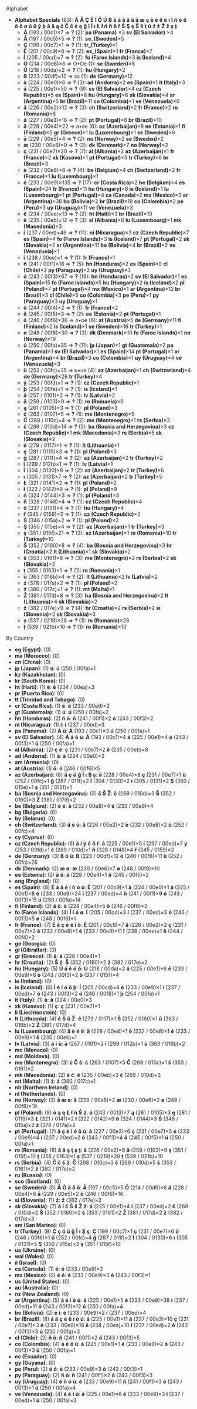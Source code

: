 Alphabet

- **Alphabet Specials** (63):  **Á**  **Å**  **Ç**  **É**  **Í**  **Ö**  **Ú**  **ß**  **à**  **á**  **â**  **ã**  **ä**  **å**  **æ**  **ç**  **è**  **é**  **ê**  **ë**  **í**  **î**  **ñ**  **ó**  **ô**  **õ**  **ö**  **ø**  **ú**  **ü**  **ý**  **þ**  **ā**  **ă**  **ą**  **ć**  **Č**  **č**  **ė**  **ę**  **ğ**  **ī**  **İ**  **ı**  **Ł**  **ł**  **ń**  **ň**  **ő**  **ř**  **Ś**  **Ş**  **ş**  **Š**  **š**  **ţ**  **ū**  **ź**  **ż**  **Ž**  **ž**  **ș**  **ț** 
  - **Á** (193 / 00c1)×7 => **?** (2):  **pa (Panama)** ×3 **sv (El Salvador)** ×4
  - **Å** (197 / 00c5)×5 => **?** (1):  **se_(Sweden)**×5
  - **Ç** (199 / 00c7)×1 => **?** (1):  **tr_(Turkey)**×1
  - **É** (201 / 00c9)×8 => **?** (2):  **es_(Spain)**×1 **fr (France)**×7
  - **Í** (205 / 00cd)×7 => **?** (2):  **fo (Faroe Islands)**×3 **is (Iceland)**×4
  - **Ö** (214 / 00d6)×6 => O•Oe (1):  **se (Sweden)**×6
  - **Ú** (218 / 00da)×2 => **?** (1):  **hu (Hungary)**×2
  - **ß** (223 / 00df)×12 => ss (1):  **de (Germany)**×12
  - **à** (224 / 00e0)×6 => **?** (3):  **ad (Andorra)**×2 **es (Spain)**×1 **it (Italy)**×3
  - **á** (225 / 00e1)×50 => **?** (9):  **sv (El Salvador)**×4 **cz (Czech Republic)**×5 **es (Spain)**×8 **hu (Hungary)**×6 **sk (Slovakia)**×4 **ar (Argentina)**×5 **br (Brazil)**×11 **co (Colombia)**×1 **ve (Venezuela)**×6
  - **â** (226 / 00e2)×12 => **?** (3):  **ch (Switzerland)**×2 **fr (France)**×2 **ro (Romania)**×8
  - **ã** (227 / 00e3)×16 => **?** (2):  **pt (Portugal)**×6 **br (Brazil)**×10
  - **ä** (228 / 00e4)×22 => a•ae (6):  **az (Azerbaijan)**×8 **ee (Estonia)**×1 **fi (Finland)**×5 **gr (Greece)**×1 **lu (Luxembourg)**×1 **se (Sweden)**×6
  - **å** (229 / 00e5)×4 => **?** (2):  **no (Norway)**×2 **se (Sweden)**×2
  - **æ** (230 / 00e6)×9 => **?** (2):  **dk (Denmark)**×7 **no (Norway)**×2
  - **ç** (231 / 00e7)×20 => **?** (7):  **al (Albania)**×2 **az (Azerbaijan)**×1 **fr (France)**×2 **xk (Kosovo)**×1 **pt (Portugal)**×5 **tr (Turkey)**×6 **br (Brazil)**×3
  - **è** (232 / 00e8)×8 => **?** (4):  **be (Belgium)**×4 **ch (Switzerland)**×2 **fr (France)**×1 **lu (Luxembourg)**×1
  - **é** (233 / 00e9)×135 => **?** (17):  **cr (Costa Rica)**×2 **be (Belgium)**×4 **es (Spain)**×24 **fr (France)**×11 **hu (Hungary)**×6 **is (Iceland)**×1 **lu (Luxembourg)**×1 **pt (Portugal)**×4 **ca (Canada)**×2 **mx (Mexico)**×3 **ar (Argentina)**×38 **bo (Bolivia)**×2 **br (Brazil)**×18 **co (Colombia)**×2 **pe (Peru)**×3 **uy (Uruguay)**×11 **ve (Venezuela)**×3
  - **ê** (234 / 00ea)×13 => **?** (2):  **ht (Haiti)**×3 **br (Brazil)**×10
  - **ë** (235 / 00eb)×12 => **?** (3):  **al (Albania)**×8 **lu (Luxembourg)**×1 **mk (Macedonia)**×3
  - **í** (237 / 00ed)×46 => **?** (11):  **ni (Nicaragua)**×3 **cz (Czech Republic)**×7 **es (Spain)**×4 **fo (Faroe Islands)**×3 **is (Iceland)**×7 **pt (Portugal)**×2 **sk (Slovakia)**×2 **ar (Argentina)**×11 **bo (Bolivia)**×4 **br (Brazil)**×2 **ve (Venezuela)**×1
  - **î** (238 / 00ee)×1 => **?** (1):  **fr (France)**×1
  - **ñ** (241 / 00f1)×18 => **?** (5):  **hn (Honduras)**×2 **es (Spain)**×9 **cl (Chile)**×2 **py (Paraguay)**×2 **uy (Uruguay)**×3
  - **ó** (243 / 00f3)×67 => **?** (16):  **hn (Honduras)**×2 **sv (El Salvador)**×1 **es (Spain)**×15 **fo (Faroe Islands)**×5 **hu (Hungary)**×2 **is (Iceland)**×2 **pl (Poland)**×7 **pt (Portugal)**×4 **mx (Mexico)**×1 **ar (Argentina)**×12 **br (Brazil)**×3 **cl (Chile)**×5 **co (Colombia)**×3 **pe (Peru)**×1 **py (Paraguay)**×3 **uy (Uruguay)**×1
  - **ô** (244 / 00f4)×2 => **?** (1):  **fr (France)**×2
  - **õ** (245 / 00f5)×3 => **?** (2):  **ee (Estonia)**×2 **pt (Portugal)**×1
  - **ö** (246 / 00f6)×36 => o•oe (6):  **at (Austria)**×5 **de (Germany)**×11 **fi (Finland)**×2 **is (Iceland)**×1 **se (Sweden)**×16 **tr (Turkey)**×1
  - **ø** (248 / 00f8)×30 => **?** (3):  **dk (Denmark)**×10 **fo (Faroe Islands)**×1 **no (Norway)**×19
  - **ú** (250 / 00fa)×35 => **?** (11):  **jp (Japan)**×1 **gt (Guatemala)**×2 **pa (Panama)**×1 **sv (El Salvador)**×1 **es (Spain)**×14 **pt (Portugal)**×1 **ar (Argentina)**×4 **br (Brazil)**×3 **co (Colombia)**×1 **uy (Uruguay)**×4 **ve (Venezuela)**×3
  - **ü** (252 / 00fc)×35 => u•ue (4):  **az (Azerbaijan)**×1 **ch (Switzerland)**×4 **de (Germany)**×26 **tr (Turkey)**×4
  - **ý** (253 / 00fd)×1 => **?** (1):  **cz (Czech Republic)**×1
  - **þ** (254 / 00fe)×1 => **?** (1):  **is (Iceland)**×1
  - **ā** (257 / 0101)×2 => **?** (1):  **lv (Latvia)**×2
  - **ă** (259 / 0103)×9 => **?** (1):  **ro (Romania)**×9
  - **ą** (261 / 0105)×3 => **?** (1):  **pl (Poland)**×3
  - **ć** (263 / 0107)×5 => **?** (1):  **me (Montenegro)**×5
  - **Č** (268 / 010c)×4 => **?** (2):  **me (Montenegro)**×1 **rs (Serbia)**×3
  - **č** (269 / 010d)×14 => **?** (5):  **ba (Bosnia and Herzegovina)**×3 **cz (Czech Republic)**×1 **mk (Macedonia)**×3 **rs (Serbia)**×5 **sk (Slovakia)**×2
  - **ė** (279 / 0117)×1 => **?** (1):  **lt (Lithuania)**×1
  - **ę** (281 / 0119)×3 => **?** (1):  **pl (Poland)**×3
  - **ğ** (287 / 011f)×4 => **?** (2):  **az (Azerbaijan)**×2 **tr (Turkey)**×2
  - **ī** (299 / 012b)×1 => **?** (1):  **lv (Latvia)**×1
  - **İ** (304 / 0130)×8 => **?** (2):  **az (Azerbaijan)**×2 **tr (Turkey)**×6
  - **ı** (305 / 0131)×7 => **?** (2):  **az (Azerbaijan)**×2 **tr (Turkey)**×5
  - **Ł** (321 / 0141)×2 => **?** (1):  **pl (Poland)**×2
  - **ł** (322 / 0142)×9 => **?** (1):  **pl (Poland)**×9
  - **ń** (324 / 0144)×3 => **?** (1):  **pl (Poland)**×3
  - **ň** (328 / 0148)×4 => **?** (1):  **cz (Czech Republic)**×4
  - **ő** (337 / 0151)×4 => **?** (1):  **hu (Hungary)**×4
  - **ř** (345 / 0159)×2 => **?** (1):  **cz (Czech Republic)**×2
  - **Ś** (346 / 015a)×2 => **?** (1):  **pl (Poland)**×2
  - **Ş** (350 / 015e)×4 => **?** (2):  **az (Azerbaijan)**×1 **tr (Turkey)**×3
  - **ş** (351 / 015f)×21 => **?** (3):  **az (Azerbaijan)**×1 **ro (Romania)**×10 **tr (Turkey)**×10
  - **Š** (352 / 0160)×8 => **?** (4):  **ba (Bosnia and Herzegovina)**×3 **hr (Croatia)**×2 **lt (Lithuania)**×1 **sk (Slovakia)**×2
  - **š** (353 / 0161)×6 => **?** (3):  **me (Montenegro)**×2 **rs (Serbia)**×2 **sk (Slovakia)**×2
  - **ţ** (355 / 0163)×1 => **?** (1):  **ro (Romania)**×1
  - **ū** (363 / 016b)×4 => **?** (2):  **lt (Lithuania)**×2 **lv (Latvia)**×2
  - **ź** (378 / 017a)×2 => **?** (1):  **pl (Poland)**×2
  - **ż** (380 / 017c)×1 => **?** (1):  **mt (Malta)**×1
  - **Ž** (381 / 017d)×8 => **?** (3):  **ba (Bosnia and Herzegovina)**×2 **lt (Lithuania)**×4 **sk (Slovakia)**×2
  - **ž** (382 / 017e)×9 => **?** (4):  **hr (Croatia)**×2 **rs (Serbia)**×2 **si (Slovenia)**×2 **sk (Slovakia)**×3
  - **ș** (537 / 0219)×28 => **?** (1):  **ro (Romania)**×28
  - **ț** (539 / 021b)×10 => **?** (1):  **ro (Romania)**×10


By Country


- **eg (Egypt)**:  (0)
- **ma (Morocco)**:  (0)
- **cn (China)**:  (0)
- **jp (Japan)**:  (1) **ú**:  **ú** (250 / 00fa)×1 
- **kz (Kazakhstan)**:  (0)
- **kr (South Korea)**:  (0)
- **ht (Haiti)**:  (1) **ê**:  **ê** (234 / 00ea)×3 
- **pr (Puerto Rico)**:  (0)
- **tt (Trinidad and Tobago)**:  (0)
- **cr (Costa Rica)**:  (1) **é**:  **é** (233 / 00e9)×2 
- **gt (Guatemala)**:  (1) **ú**:  **ú** (250 / 00fa)×2 
- **hn (Honduras)**:  (2) **ñ** **ó**:  **ñ** (241 / 00f1)×2  **ó** (243 / 00f3)×2 
- **ni (Nicaragua)**:  (1) **í**:  **í** (237 / 00ed)×3 
- **pa (Panama)**:  (2) **Á** **ú**:  **Á** (193 / 00c1)×3  **ú** (250 / 00fa)×1 
- **sv (El Salvador)**:  (4) **Á** **á** **ó** **ú**:  **Á** (193 / 00c1)×4  **á** (225 / 00e1)×4  **ó** (243 / 00f3)×1  **ú** (250 / 00fa)×1 
- **al (Albania)**:  (2) **ç** **ë**:  **ç** (231 / 00e7)×2  **ë** (235 / 00eb)×8 
- **ad (Andorra)**:  (1) **à**:  **à** (224 / 00e0)×2 
- **am (Armenia)**:  (0)
- **at (Austria)**:  (1) **ö**:  **ö** (246 / 00f6)×5 
- **az (Azerbaijan)**:  (8) **ä** **ç** **ü** **ğ** **İ** **ı** **Ş** **ş**:  **ä** (228 / 00e4)×8  **ç** (231 / 00e7)×1  **ü** (252 / 00fc)×1  **ğ** (287 / 011f)×2  **İ** (304 / 0130)×2  **ı** (305 / 0131)×2  **Ş** (350 / 015e)×1  **ş** (351 / 015f)×1 
- **ba (Bosnia and Herzegovina)**:  (3) **č** **Š** **Ž**:  **č** (269 / 010d)×3  **Š** (352 / 0160)×3  **Ž** (381 / 017d)×2 
- **be (Belgium)**:  (2) **è** **é**:  **è** (232 / 00e8)×4  **é** (233 / 00e9)×4 
- **bg (Bulgaria)**:  (0)
- **by (Belarus)**:  (0)
- **ch (Switzerland)**:  (3) **â** **è** **ü**:  **â** (226 / 00e2)×2  **è** (232 / 00e8)×2  **ü** (252 / 00fc)×4 
- **cy (Cyprus)**:  (0)
- **cz (Czech Republic)**:  (6) **á** **í** **ý** **č** **ň** **ř**:  **á** (225 / 00e1)×5  **í** (237 / 00ed)×7  **ý** (253 / 00fd)×1  **č** (269 / 010d)×1  **ň** (328 / 0148)×4  **ř** (345 / 0159)×2 
- **de (Germany)**:  (3) **ß** **ö** **ü**:  **ß** (223 / 00df)×12  **ö** (246 / 00f6)×11  **ü** (252 / 00fc)×26 
- **dk (Denmark)**:  (2) **æ** **ø**:  **æ** (230 / 00e6)×7  **ø** (248 / 00f8)×10 
- **ee (Estonia)**:  (2) **ä** **õ**:  **ä** (228 / 00e4)×1  **õ** (245 / 00f5)×2 
- **eng (England)**:  (0)
- **es (Spain)**:  (8) **É** **à** **á** **é** **í** **ñ** **ó** **ú**:  **É** (201 / 00c9)×1  **à** (224 / 00e0)×1  **á** (225 / 00e1)×8  **é** (233 / 00e9)×24  **í** (237 / 00ed)×4  **ñ** (241 / 00f1)×9  **ó** (243 / 00f3)×15  **ú** (250 / 00fa)×14 
- **fi (Finland)**:  (2) **ä** **ö**:  **ä** (228 / 00e4)×5  **ö** (246 / 00f6)×2 
- **fo (Faroe Islands)**:  (4) **Í** **í** **ó** **ø**:  **Í** (205 / 00cd)×3  **í** (237 / 00ed)×3  **ó** (243 / 00f3)×5  **ø** (248 / 00f8)×1 
- **fr (France)**:  (7) **É** **â** **ç** **è** **é** **î** **ô**:  **É** (201 / 00c9)×7  **â** (226 / 00e2)×2  **ç** (231 / 00e7)×2  **è** (232 / 00e8)×1  **é** (233 / 00e9)×11  **î** (238 / 00ee)×1  **ô** (244 / 00f4)×2 
- **ge (Georgia)**:  (0)
- **gi (Gibraltar)**:  (0)
- **gr (Greece)**:  (1) **ä**:  **ä** (228 / 00e4)×1 
- **hr (Croatia)**:  (2) **Š** **ž**:  **Š** (352 / 0160)×2  **ž** (382 / 017e)×2 
- **hu (Hungary)**:  (5) **Ú** **á** **é** **ó** **ő**:  **Ú** (218 / 00da)×2  **á** (225 / 00e1)×6  **é** (233 / 00e9)×6  **ó** (243 / 00f3)×2  **ő** (337 / 0151)×4 
- **ie (Ireland)**:  (0)
- **is (Iceland)**:  (6) **Í** **é** **í** **ó** **ö** **þ**:  **Í** (205 / 00cd)×4  **é** (233 / 00e9)×1  **í** (237 / 00ed)×7  **ó** (243 / 00f3)×2  **ö** (246 / 00f6)×1  **þ** (254 / 00fe)×1 
- **it (Italy)**:  (1) **à**:  **à** (224 / 00e0)×3 
- **xk (Kosovo)**:  (1) **ç**:  **ç** (231 / 00e7)×1 
- **li (Liechtenstein)**:  (0)
- **lt (Lithuania)**:  (4) **ė** **Š** **ū** **Ž**:  **ė** (279 / 0117)×1  **Š** (352 / 0160)×1  **ū** (363 / 016b)×2  **Ž** (381 / 017d)×4 
- **lu (Luxembourg)**:  (4) **ä** **è** **é** **ë**:  **ä** (228 / 00e4)×1  **è** (232 / 00e8)×1  **é** (233 / 00e9)×1  **ë** (235 / 00eb)×1 
- **lv (Latvia)**:  (3) **ā** **ī** **ū**:  **ā** (257 / 0101)×2  **ī** (299 / 012b)×1  **ū** (363 / 016b)×2 
- **mc (Monaco)**:  (0)
- **md (Moldova)**:  (0)
- **me (Montenegro)**:  (3) **ć** **Č** **š**:  **ć** (263 / 0107)×5  **Č** (268 / 010c)×1  **š** (353 / 0161)×2 
- **mk (Macedonia)**:  (2) **ë** **č**:  **ë** (235 / 00eb)×3  **č** (269 / 010d)×3 
- **mt (Malta)**:  (1) **ż**:  **ż** (380 / 017c)×1 
- **nir (Northern Ireland)**:  (0)
- **nl (Netherlands)**:  (0)
- **no (Norway)**:  (3) **å** **æ** **ø**:  **å** (229 / 00e5)×2  **æ** (230 / 00e6)×2  **ø** (248 / 00f8)×19 
- **pl (Poland)**:  (8) **ó** **ą** **ę** **Ł** **ł** **ń** **Ś** **ź**:  **ó** (243 / 00f3)×7  **ą** (261 / 0105)×3  **ę** (281 / 0119)×3  **Ł** (321 / 0141)×2  **ł** (322 / 0142)×9  **ń** (324 / 0144)×3  **Ś** (346 / 015a)×2  **ź** (378 / 017a)×2 
- **pt (Portugal)**:  (7) **ã** **ç** **é** **í** **ó** **õ** **ú**:  **ã** (227 / 00e3)×6  **ç** (231 / 00e7)×5  **é** (233 / 00e9)×4  **í** (237 / 00ed)×2  **ó** (243 / 00f3)×4  **õ** (245 / 00f5)×1  **ú** (250 / 00fa)×1 
- **ro (Romania)**:  (6) **â** **ă** **ş** **ţ** **ș** **ț**:  **â** (226 / 00e2)×8  **ă** (259 / 0103)×9  **ş** (351 / 015f)×10  **ţ** (355 / 0163)×1  **ș** (537 / 0219)×28  **ț** (539 / 021b)×10 
- **rs (Serbia)**:  (4) **Č** **č** **š** **ž**:  **Č** (268 / 010c)×3  **č** (269 / 010d)×5  **š** (353 / 0161)×2  **ž** (382 / 017e)×2 
- **ru (Russia)**:  (0)
- **sco (Scotland)**:  (0)
- **se (Sweden)**:  (5) **Å** **Ö** **ä** **å** **ö**:  **Å** (197 / 00c5)×5  **Ö** (214 / 00d6)×6  **ä** (228 / 00e4)×6  **å** (229 / 00e5)×2  **ö** (246 / 00f6)×16 
- **si (Slovenia)**:  (1) **ž**:  **ž** (382 / 017e)×2 
- **sk (Slovakia)**:  (7) **á** **í** **č** **Š** **š** **Ž** **ž**:  **á** (225 / 00e1)×4  **í** (237 / 00ed)×2  **č** (269 / 010d)×2  **Š** (352 / 0160)×2  **š** (353 / 0161)×2  **Ž** (381 / 017d)×2  **ž** (382 / 017e)×3 
- **sm (San Marino)**:  (0)
- **tr (Turkey)**:  (9) **Ç** **ç** **ö** **ü** **ğ** **İ** **ı** **Ş** **ş**:  **Ç** (199 / 00c7)×1  **ç** (231 / 00e7)×6  **ö** (246 / 00f6)×1  **ü** (252 / 00fc)×4  **ğ** (287 / 011f)×2  **İ** (304 / 0130)×6  **ı** (305 / 0131)×5  **Ş** (350 / 015e)×3  **ş** (351 / 015f)×10 
- **ua (Ukraine)**:  (0)
- **wal (Wales)**:  (0)
- **il (Israel)**:  (0)
- **ca (Canada)**:  (1) **é**:  **é** (233 / 00e9)×2 
- **mx (Mexico)**:  (2) **é** **ó**:  **é** (233 / 00e9)×3  **ó** (243 / 00f3)×1 
- **us (United States)**:  (0)
- **au (Australia)**:  (0)
- **nz (New Zealand)**:  (0)
- **ar (Argentina)**:  (5) **á** **é** **í** **ó** **ú**:  **á** (225 / 00e1)×5  **é** (233 / 00e9)×38  **í** (237 / 00ed)×11  **ó** (243 / 00f3)×12  **ú** (250 / 00fa)×4 
- **bo (Bolivia)**:  (2) **é** **í**:  **é** (233 / 00e9)×2  **í** (237 / 00ed)×4 
- **br (Brazil)**:  (8) **á** **ã** **ç** **é** **ê** **í** **ó** **ú**:  **á** (225 / 00e1)×11  **ã** (227 / 00e3)×10  **ç** (231 / 00e7)×3  **é** (233 / 00e9)×18  **ê** (234 / 00ea)×10  **í** (237 / 00ed)×2  **ó** (243 / 00f3)×3  **ú** (250 / 00fa)×3 
- **cl (Chile)**:  (2) **ñ** **ó**:  **ñ** (241 / 00f1)×2  **ó** (243 / 00f3)×5 
- **co (Colombia)**:  (4) **á** **é** **ó** **ú**:  **á** (225 / 00e1)×1  **é** (233 / 00e9)×2  **ó** (243 / 00f3)×3  **ú** (250 / 00fa)×1 
- **ec (Ecuador)**:  (0)
- **gy (Guyana)**:  (0)
- **pe (Peru)**:  (2) **é** **ó**:  **é** (233 / 00e9)×3  **ó** (243 / 00f3)×1 
- **py (Paraguay)**:  (2) **ñ** **ó**:  **ñ** (241 / 00f1)×2  **ó** (243 / 00f3)×3 
- **uy (Uruguay)**:  (4) **é** **ñ** **ó** **ú**:  **é** (233 / 00e9)×11  **ñ** (241 / 00f1)×3  **ó** (243 / 00f3)×1  **ú** (250 / 00fa)×4 
- **ve (Venezuela)**:  (4) **á** **é** **í** **ú**:  **á** (225 / 00e1)×6  **é** (233 / 00e9)×3  **í** (237 / 00ed)×1  **ú** (250 / 00fa)×3 





